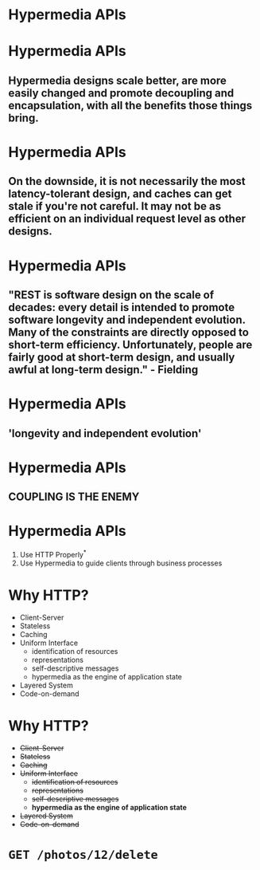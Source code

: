 <!SLIDE green-title padding-bottom>

# Hypermedia APIs

<!SLIDE green-title padding-bottom line-height>

# Hypermedia APIs

<h2>Hypermedia designs scale better, are more easily changed and promote decoupling
and encapsulation, with all the benefits those things bring. </h2>

<!SLIDE green-title padding-bottom line-height>

# Hypermedia APIs

<h2>On the downside, 
it is not necessarily the most latency-tolerant design, and caches can get stale
if you're not careful. It may not be as efficient on an individual request level
as other designs.</h2>

<!SLIDE green-title padding-bottom line-height>

# Hypermedia APIs

<h2>"REST is software design on the scale of decades: every detail is intended to promote software longevity and independent evolution. Many of the constraints are directly opposed to short-term efficiency. Unfortunately, people are fairly good at short-term design, and usually awful at long-term design." - Fielding</h2>

<!SLIDE green-title padding-bottom>

# Hypermedia APIs

<h2>'longevity and independent evolution'</h2>

<!SLIDE green-title padding-bottom>

# Hypermedia APIs

<h2><strong>COUPLING IS THE ENEMY</strong></h2>

<!SLIDE green-title padding-bottom li-spacer>
<style>
</style>
# Hypermedia APIs

1. Use HTTP Properly<sup>*</sup>
2. Use Hypermedia to guide clients through business processes

<!SLIDE green-title little-bullets>

# Why HTTP?

* Client-Server
* Stateless
* Caching
* Uniform Interface
  * identification of resources
  * representations
  * self-descriptive messages 
  * hypermedia as the engine of application state
* Layered System
* Code-on-demand

<!SLIDE green-title little-bullets>

# Why HTTP?

* <strike>Client-Server</strike>
* <strike>Stateless</strike>
* <strike>Caching</strike>
* <strike>Uniform Interface</strike>
  * <strike>identification of resources</strike>
  * <strike>representations</strike>
  * <strike>self-descriptive messages </strike>
  * **hypermedia as the engine of application state**
* <strike>Layered System</strike>
* <strike>Code-on-demand</strike>

<!SLIDE>

# <code>GET /photos/12/delete</code>
